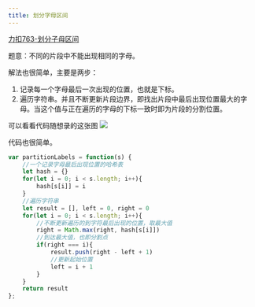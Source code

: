 ```yaml
---
title: 划分字母区间
---
```

[力扣763-划分子母区间](https://leetcode.cn/problems/partition-labels/)

题意：不同的片段中不能出现相同的字母。

解法也很简单，主要是两步：
1. 记录每一个字母最后一次出现的位置，也就是下标。
2. 遍历字符串。并且不断更新片段边界，即找出片段中最后出现位置最大的字母。当这个值与正在遍历的字母的下标一致时即为片段的分割位置。

可以看看代码随想录的这张图
![](https://code-thinking-1253855093.file.myqcloud.com/pics/20201222191924417.png)

代码也很简单。
```javascript
var partitionLabels = function(s) {
    //一个记录字母最后出现位置的哈希表
    let hash = {}
    for(let i = 0; i < s.length; i++){
        hash[s[i]] = i
    }
    //遍历字符串
    let result = [], left = 0, right = 0
    for(let i = 0; i < s.length; i++){
        //不断更新遍历的到字符最后出现的位置，取最大值
        right = Math.max(right, hash[s[i]])
        //到达最大值，也即分割点
        if(right === i){
            result.push(right - left + 1)
            //更新起始位置
            left = i + 1
        }
    }
    return result
};
```
